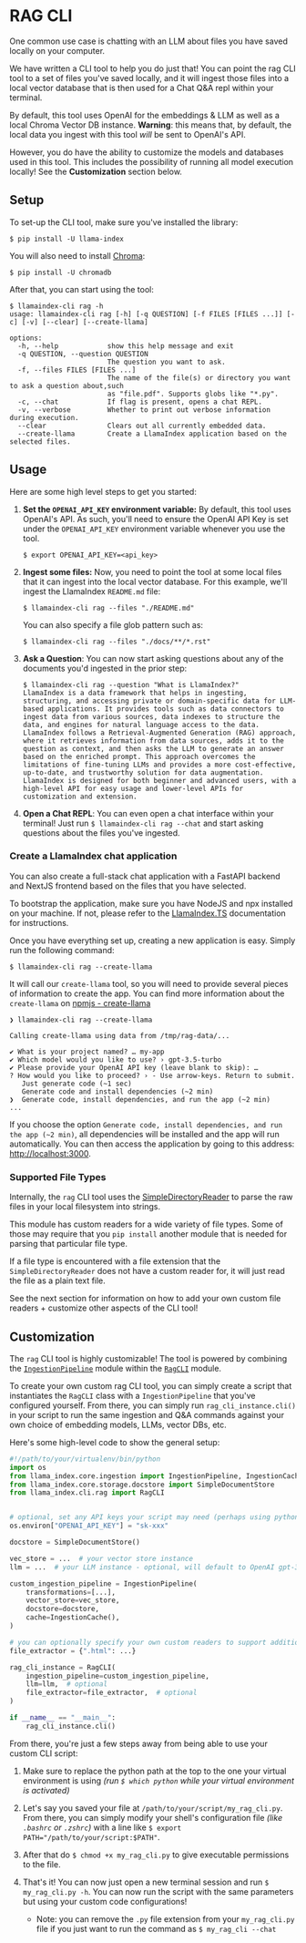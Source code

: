 # RAG CLI

One common use case is chatting with an LLM about files you have saved locally on your computer.

We have written a CLI tool to help you do just that! You can point the rag CLI tool to a set of files you've saved locally, and it will ingest those files into a local vector database that is then used for a Chat Q&A repl within your terminal.

By default, this tool uses OpenAI for the embeddings & LLM as well as a local Chroma Vector DB instance. **Warning**: this means that, by default, the local data you ingest with this tool _will_ be sent to OpenAI's API.

However, you do have the ability to customize the models and databases used in this tool. This includes the possibility of running all model execution locally! See the **Customization** section below.

## Setup

To set-up the CLI tool, make sure you've installed the library:

`$ pip install -U llama-index`

You will also need to install [Chroma](/python/examples/vector_stores/chromaindexdemo):

`$ pip install -U chromadb`

After that, you can start using the tool:

```shell
$ llamaindex-cli rag -h
usage: llamaindex-cli rag [-h] [-q QUESTION] [-f FILES [FILES ...]] [-c] [-v] [--clear] [--create-llama]

options:
  -h, --help            show this help message and exit
  -q QUESTION, --question QUESTION
                        The question you want to ask.
  -f, --files FILES [FILES ...]
                        The name of the file(s) or directory you want to ask a question about,such
                        as "file.pdf". Supports globs like "*.py".
  -c, --chat            If flag is present, opens a chat REPL.
  -v, --verbose         Whether to print out verbose information during execution.
  --clear               Clears out all currently embedded data.
  --create-llama        Create a LlamaIndex application based on the selected files.
```

## Usage

Here are some high level steps to get you started:

1. **Set the `OPENAI_API_KEY` environment variable:** By default, this tool uses OpenAI's API. As such, you'll need to ensure the OpenAI API Key is set under the `OPENAI_API_KEY` environment variable whenever you use the tool.
   ```shell
   $ export OPENAI_API_KEY=<api_key>
   ```
1. **Ingest some files:** Now, you need to point the tool at some local files that it can ingest into the local vector database. For this example, we'll ingest the LlamaIndex `README.md` file:
   ```shell
   $ llamaindex-cli rag --files "./README.md"
   ```
   You can also specify a file glob pattern such as:
   ```shell
   $ llamaindex-cli rag --files "./docs/**/*.rst"
   ```
1. **Ask a Question**: You can now start asking questions about any of the documents you'd ingested in the prior step:
   ```shell
   $ llamaindex-cli rag --question "What is LlamaIndex?"
   LlamaIndex is a data framework that helps in ingesting, structuring, and accessing private or domain-specific data for LLM-based applications. It provides tools such as data connectors to ingest data from various sources, data indexes to structure the data, and engines for natural language access to the data. LlamaIndex follows a Retrieval-Augmented Generation (RAG) approach, where it retrieves information from data sources, adds it to the question as context, and then asks the LLM to generate an answer based on the enriched prompt. This approach overcomes the limitations of fine-tuning LLMs and provides a more cost-effective, up-to-date, and trustworthy solution for data augmentation. LlamaIndex is designed for both beginner and advanced users, with a high-level API for easy usage and lower-level APIs for customization and extension.
   ```
1. **Open a Chat REPL**: You can even open a chat interface within your terminal! Just run `$ llamaindex-cli rag --chat` and start asking questions about the files you've ingested.

### Create a LlamaIndex chat application

You can also create a full-stack chat application with a FastAPI backend and NextJS frontend based on the files that you have selected.

To bootstrap the application, make sure you have NodeJS and npx installed on your machine. If not, please refer to the [LlamaIndex.TS](https://ts.llamaindex.ai/docs/llamaindex/getting_started) documentation for instructions.

Once you have everything set up, creating a new application is easy. Simply run the following command:

`$ llamaindex-cli rag --create-llama`

It will call our `create-llama` tool, so you will need to provide several pieces of information to create the app. You can find more information about the `create-llama` on [npmjs - create-llama](https://www.npmjs.com/package/create-llama#example)

```shell
❯ llamaindex-cli rag --create-llama

Calling create-llama using data from /tmp/rag-data/...

✔ What is your project named? … my-app
✔ Which model would you like to use? › gpt-3.5-turbo
✔ Please provide your OpenAI API key (leave blank to skip): …
? How would you like to proceed? › - Use arrow-keys. Return to submit.
   Just generate code (~1 sec)
   Generate code and install dependencies (~2 min)
❯  Generate code, install dependencies, and run the app (~2 min)
...
```

If you choose the option `Generate code, install dependencies, and run the app (~2 min)`, all dependencies will be installed and the app will run automatically. You can then access the application by going to this address: <http://localhost:3000>.

### Supported File Types

Internally, the `rag` CLI tool uses the [SimpleDirectoryReader](/python/framework/module_guides/loading/simpledirectoryreader) to parse the raw files in your local filesystem into strings.

This module has custom readers for a wide variety of file types. Some of those may require that you `pip install` another module that is needed for parsing that particular file type.

If a file type is encountered with a file extension that the `SimpleDirectoryReader` does not have a custom reader for, it will just read the file as a plain text file.

See the next section for information on how to add your own custom file readers + customize other aspects of the CLI tool!

## Customization

The `rag` CLI tool is highly customizable! The tool is powered by combining the [`IngestionPipeline`](/python/framework/module_guides/loading/ingestion_pipeline/index) module within the [`RagCLI`](https://github.com/run-llama/llama_index/blob/main/llama-index-cli/llama_index/cli/rag/base.py) module.

To create your own custom rag CLI tool, you can simply create a script that instantiates the `RagCLI` class with a `IngestionPipeline` that you've configured yourself. From there, you can simply run `rag_cli_instance.cli()` in your script to run the same ingestion and Q&A commands against your own choice of embedding models, LLMs, vector DBs, etc.

Here's some high-level code to show the general setup:

```python
#!/path/to/your/virtualenv/bin/python
import os
from llama_index.core.ingestion import IngestionPipeline, IngestionCache
from llama_index.core.storage.docstore import SimpleDocumentStore
from llama_index.cli.rag import RagCLI


# optional, set any API keys your script may need (perhaps using python-dotenv library instead)
os.environ["OPENAI_API_KEY"] = "sk-xxx"

docstore = SimpleDocumentStore()

vec_store = ...  # your vector store instance
llm = ...  # your LLM instance - optional, will default to OpenAI gpt-3.5-turbo

custom_ingestion_pipeline = IngestionPipeline(
    transformations=[...],
    vector_store=vec_store,
    docstore=docstore,
    cache=IngestionCache(),
)

# you can optionally specify your own custom readers to support additional file types.
file_extractor = {".html": ...}

rag_cli_instance = RagCLI(
    ingestion_pipeline=custom_ingestion_pipeline,
    llm=llm,  # optional
    file_extractor=file_extractor,  # optional
)

if __name__ == "__main__":
    rag_cli_instance.cli()
```

From there, you're just a few steps away from being able to use your custom CLI script:

1. Make sure to replace the python path at the top to the one your virtual environment is using _(run `$ which python` while your virtual environment is activated)_

1. Let's say you saved your file at `/path/to/your/script/my_rag_cli.py`. From there, you can simply modify your shell's configuration file _(like `.bashrc` or `.zshrc`)_ with a line like `$ export PATH="/path/to/your/script:$PATH"`.
1. After that do `$ chmod +x my_rag_cli.py` to give executable permissions to the file.
1. That's it! You can now just open a new terminal session and run `$ my_rag_cli.py -h`. You can now run the script with the same parameters but using your custom code configurations!
   - Note: you can remove the `.py` file extension from your `my_rag_cli.py` file if you just want to run the command as `$ my_rag_cli --chat`

